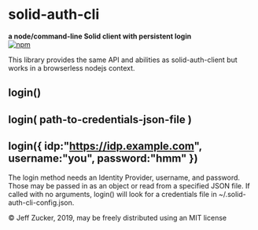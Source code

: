 # solid-auth-cli
**a node/command-line Solid client with persistent login**
<br><a href="http://badge.fury.io/js/solid-auth-cli">![npm](https://badge.fury.io/js/solid-auth-cli.svg)</a>

This library provides the same API and abilities as solid-auth-client
but works in a browserless nodejs context. 

## login()
## login( path-to-credentials-json-file )
## login({ idp:"https://idp.example.com", username:"you", password:"hmm" })

The login method needs an Identity Provider, username, and password.  Those may be passed in as an object or read from a specified JSON file.  If called with no arguments, login() will look for a credentials file in ~/.solid-auth-cli-config.json.  

&copy; Jeff Zucker, 2019, may be freely distributed using an MIT license
